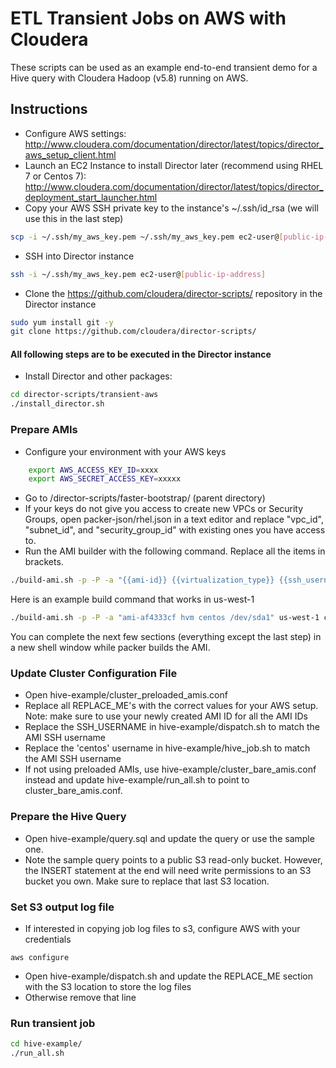 # ETL Transient Jobs on AWS with Cloudera

These scripts can be used as an example end-to-end transient demo for a Hive query with Cloudera Hadoop (v5.8) running on AWS.

## Instructions

- Configure AWS settings: http://www.cloudera.com/documentation/director/latest/topics/director_aws_setup_client.html
- Launch an EC2 Instance to install Director later (recommend using RHEL 7 or Centos 7): http://www.cloudera.com/documentation/director/latest/topics/director_deployment_start_launcher.html
- Copy your AWS SSH private key to the instance's  ~/.ssh/id_rsa (we will use this in the last step)
```sh
scp -i ~/.ssh/my_aws_key.pem ~/.ssh/my_aws_key.pem ec2-user@[public-ip-address]:/home/ec2-user/.ssh/id_rsa
```
- SSH into Director instance
```sh
ssh -i ~/.ssh/my_aws_key.pem ec2-user@[public-ip-address]
```
- Clone the https://github.com/cloudera/director-scripts/ repository in the Director instance
```sh
sudo yum install git -y
git clone https://github.com/cloudera/director-scripts/
```

#### All following steps are to be executed in the Director instance
- Install Director and other packages:
```sh
cd director-scripts/transient-aws
./install_director.sh
```

### Prepare AMIs
- Configure your environment with your AWS keys
```sh
	export AWS_ACCESS_KEY_ID=xxxx
	export AWS_SECRET_ACCESS_KEY=xxxxx
```
- Go to /director-scripts/faster-bootstrap/ (parent directory)
- If your keys do not give you access to create new VPCs or Security Groups, open packer-json/rhel.json in a text editor and replace "vpc_id", "subnet_id", and "security_group_id" with existing ones you have access to.
- Run the AMI builder with the following command.  Replace all the items in brackets.
```sh
./build-ami.sh -p -P -a "{{ami-id}} {{virtualization_type}} {{ssh_username}} {{root_device_name}}" {{region}} {{base_OS}} {{CDH_PARCEL_REPO}} {{CLOUDERA_MANAGER_REPOSITORY}}
```
Here is an example build command that works in us-west-1
```sh
./build-ami.sh -p -P -a "ami-af4333cf hvm centos /dev/sda1" us-west-1 centos72 cdh58-ami https://archive.cloudera.com/cdh5/parcels/5.8/ https://archive.cloudera.com/cm5/redhat/7/x86_64/cm/5.8/
```
You can complete the next few sections (everything except the last step) in a new shell window while packer builds the AMI.

### Update Cluster Configuration File
- Open hive-example/cluster_preloaded_amis.conf
- Replace all REPLACE_ME's with the correct values for your AWS setup.
  Note:  make sure to use your newly created AMI ID for all the AMI IDs
- Replace the SSH_USERNAME in hive-example/dispatch.sh to match the AMI SSH username
- Replace the 'centos' username in hive-example/hive_job.sh to match the AMI SSH username
- If not using preloaded AMIs, use hive-example/cluster_bare_amis.conf instead and update hive-example/run_all.sh to point to cluster_bare_amis.conf.

### Prepare the Hive Query
- Open hive-example/query.sql and update the query or use the sample one.
- Note the sample query points to a public S3 read-only bucket.  However, the INSERT statement at the end will need write permissions to an S3 bucket you own.  Make sure to replace that last S3 location.

### Set S3 output log file
- If interested in copying job log files to s3, configure AWS with your credentials
```
aws configure
```
- Open hive-example/dispatch.sh and update the REPLACE_ME section with the S3 location to store the log files
- Otherwise remove that line

### Run transient job
```sh
cd hive-example/
./run_all.sh
```

